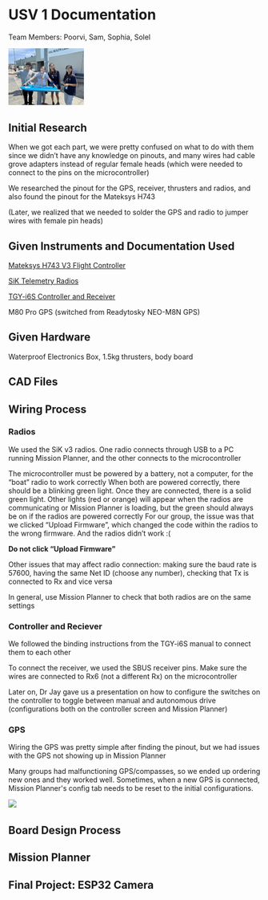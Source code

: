 # USV 1 Documentation

Team Members: Poorvi, Sam, Sophia, Solel

<img src="https://github.com/sophiaxd0/Cluster7-USV1/blob/main/IMG_1008.jpg" width="30%" height="30%" />

## Initial Research

When we got each part, we were pretty confused on what to do with them since we didn’t have any knowledge on pinouts, and many wires had cable grove adapters instead of regular female heads (which were needed to connect to the pins on the microcontroller)

We researched the pinout for the GPS, receiver, thrusters and radios, and also found the pinout for the Mateksys H743 

  (Later, we realized that we needed to solder the GPS and radio to jumper wires with female pin heads) 
## Given Instruments and Documentation Used

[Mateksys H743 V3 Flight Controller](http://www.mateksys.com/?portfolio=h743-wing-v2)

[SiK Telemetry Radios](https://ardupilot.org/copter/docs/common-sik-telemetry-radio.html)

[TGY-i6S Controller and Receiver](https://hobbyking.com/en_us/turnigy-tgy-i6s-mode-1-digital-proportional-radio-control-system-black.html)

M80 Pro GPS (switched from Readytosky NEO-M8N GPS)

## Given Hardware
Waterproof Electronics Box, 1.5kg thrusters, body board

## CAD Files

## Wiring Process
### Radios
We used the SiK v3 radios. One radio connects through USB to a PC running Mission Planner, and the other connects to the microcontroller

The microcontroller must be powered by a battery, not a computer, for the “boat” radio to work correctly 
When both are powered correctly, there should be a blinking green light. Once they are connected, there is a solid green light. Other lights (red or orange) will appear when the radios are communicating or Mission Planner is loading, but the green should always be on if the radios are powered correctly
For our group, the issue was that we clicked “Upload Firmware”, which changed the code within the radios to the wrong firmware. And the radios didn’t work :( 

**Do not click “Upload Firmware”**

Other issues that may affect radio connection: making sure the baud rate is 57600, having the same Net ID (choose any number), checking that Tx is connected to Rx and vice versa 

In general, use Mission Planner to check that both radios are on the same settings 

### Controller and Reciever

We followed the binding instructions from the TGY-i6S manual to connect them to each other

To connect the receiver, we used the SBUS receiver pins. Make sure the wires are connected to Rx6 (not a different Rx) on the microcontroller 

Later on, Dr Jay gave us a presentation on how to configure the switches on the controller to toggle between manual and autonomous drive (configurations both on the controller screen and Mission Planner)
### GPS
Wiring the GPS was pretty simple after finding the pinout, but we had issues with the GPS not showing up in Mission Planner

Many groups had malfunctioning GPS/compasses, so we ended up ordering new ones and they worked well. Sometimes, when a new GPS is connected, Mission Planner's config tab needs to be reset to the initial configurations. 

<img src="https://github.com/sophiaxd0/Cluster7-USV1/blob/main/IMG_4217.HEIC" />

## Board Design Process

## Mission Planner

## Final Project: ESP32 Camera 
